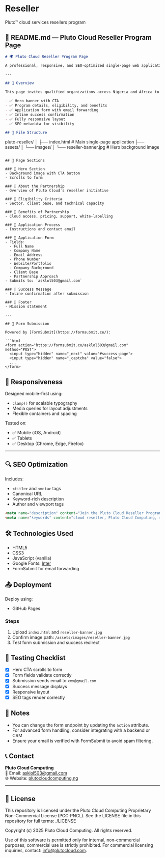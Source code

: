 # Reseller
Pluto™  cloud services resellers program

## 📘 README.md — Pluto Cloud Reseller Program Page

```markdown
# 🌍 Pluto Cloud Reseller Program Page

A professional, responsive, and SEO-optimized single-page web application for Pluto Cloud Computing’s Reseller Partnership Program. Built with HTML, CSS, and FormSubmit — no backend required.

---

## 🚀 Overview

This page invites qualified organizations across Nigeria and Africa to become authorized resellers of Pluto Cloud’s secure and scalable cloud infrastructure. It includes:

- ✅ Hero banner with CTA
- ✅ Program details, eligibility, and benefits
- ✅ Application form with email forwarding
- ✅ Inline success confirmation
- ✅ Fully responsive layout
- ✅ SEO metadata for visibility

## 📁 File Structure

```
pluto-reseller/
│
├── index.html          # Main single-page application
├── assets/
│   └── images/
│       └── reseller-banner.jpg  # Hero background image
```

## 📄 Page Sections

### 🔹 Hero Section
- Background image with CTA button
- Scrolls to form

### 🔹 About the Partnership
- Overview of Pluto Cloud’s reseller initiative

### 🔹 Eligibility Criteria
- Sector, client base, and technical capacity

### 🔹 Benefits of Partnership
- Cloud access, pricing, support, white-labelling

### 🔹 Application Process
- Instructions and contact email

### 🔹 Application Form
- Fields:
  - Full Name
  - Company Name
  - Email Address
  - Phone Number
  - Website/Portfolio
  - Company Background
  - Client Base
  - Partnership Approach
- Submits to: `asklol503@gmail.com`

### 🔹 Success Message
- Inline confirmation after submission

### 🔹 Footer
- Mission statement

---

## 📧 Form Submission

Powered by [FormSubmit](https://formsubmit.co/):

```html
<form action="https://formsubmit.co/asklol503@gmail.com" method="POST">
  <input type="hidden" name="_next" value="#success-page">
  <input type="hidden" name="_captcha" value="false">
  ...
</form>
```

## 📱 Responsiveness

Designed mobile-first using:

- `clamp()` for scalable typography
- Media queries for layout adjustments
- Flexible containers and spacing

Tested on:

- ✅ Mobile (iOS, Android)
- ✅ Tablets
- ✅ Desktop (Chrome, Edge, Firefox)

---

## 🔍 SEO Optimization

Includes:

- `<title>` and `<meta>` tags
- Canonical URL
- Keyword-rich description
- Author and viewport tags

```html
<meta name="description" content="Join the Pluto Cloud Reseller Program and become an authorized distributor of secure, scalable cloud solutions across Nigeria and Africa. Partner with us today.">
<meta name="keywords" content="cloud reseller, Pluto Cloud Computing, reseller partnership Nigeria, cloud storage distributor, reseller program Africa, cloud infrastructure, cloud hosting reseller">
```

## 🛠️ Technologies Used

- HTML5
- CSS3
- JavaScript (vanilla)
- Google Fonts: [Inter](https://fonts.google.com/specimen/Inter)
- FormSubmit for email forwarding

## 📤 Deployment

Deploy using:

- GitHub Pages

### Steps

1. Upload `index.html` and `reseller-banner.jpg`
2. Confirm image path: `/assets/images/reseller-banner.jpg`
3. Test form submission and success redirect

## 🧪 Testing Checklist

- [x] Hero CTA scrolls to form
- [x] Form fields validate correctly
- [x] Submission sends email to `xxx@gmail.com`
- [x] Success message displays
- [x] Responsive layout
- [x] SEO tags render correctly

## 📌 Notes

- You can change the form endpoint by updating the `action` attribute.
- For advanced form handling, consider integrating with a backend or CRM.
- Ensure your email is verified with FormSubmit to avoid spam filtering.

## 📞 Contact

**Pluto Cloud Computing**  
📧 Email: [asklol503@gmail.com](mailto:xxxx@gmail.com)  
🌐 Website: [plutocloudcomputing.ng](https://www.plutocloudcomputing.ng)

---

## 📘 License

This repository is licensed under the Pluto Cloud Computing Proprietary Non-Commercial License (PCC‑PNCL). See the LICENSE file in this repository for full terms: ./LICENSE

Copyright (c) 2025 Pluto Cloud Computing. All rights reserved.

Use of this software is permitted only for internal, non-commercial purposes; commercial use is strictly prohibited. For commercial licensing inquiries, contact: info@plutocloud.com.
